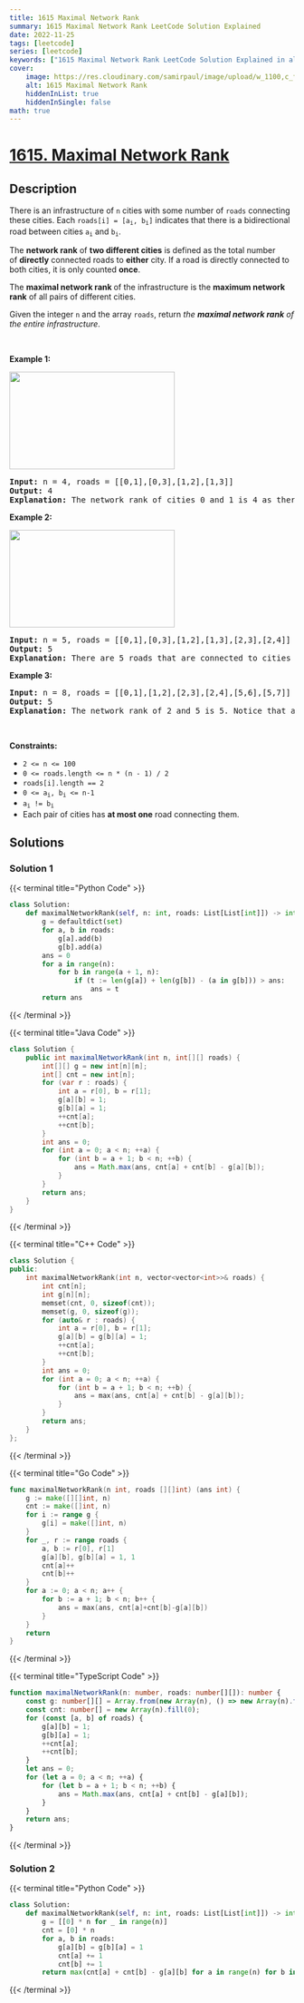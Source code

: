 ```yaml
---
title: 1615 Maximal Network Rank
summary: 1615 Maximal Network Rank LeetCode Solution Explained
date: 2022-11-25
tags: [leetcode]
series: [leetcode]
keywords: ["1615 Maximal Network Rank LeetCode Solution Explained in all languages", "1615 Maximal Network Rank", "LeetCode", "leetcode solution in Python3 C++ Java Go PHP Ruby Swift TypeScript Rust C# JavaScript C", "GeeksforGeeks", "InterviewBit", "Coding Ninjas", "HackerRank", "HackerEarth", "CodeChef", "TopCoder", "AlgoExpert", "freeCodeCamp", "Codeforces", "GitHub", "AtCoder", "Samir Paul"]
cover:
    image: https://res.cloudinary.com/samirpaul/image/upload/w_1100,c_fit,co_rgb:FFFFFF,l_text:Arial_75_bold:1615 Maximal Network Rank - Solution Explained/problem-solving.webp
    alt: 1615 Maximal Network Rank
    hiddenInList: true
    hiddenInSingle: false
math: true
---
```



# [1615. Maximal Network Rank](https://leetcode.com/problems/maximal-network-rank)


## Description

<p>There is an infrastructure of <code>n</code> cities with some number of <code>roads</code> connecting these cities. Each <code>roads[i] = [a<sub>i</sub>, b<sub>i</sub>]</code> indicates that there is a bidirectional road between cities <code>a<sub>i</sub></code> and <code>b<sub>i</sub></code>.</p>

<p>The <strong>network rank</strong><em> </em>of <strong>two different cities</strong> is defined as the total number of&nbsp;<strong>directly</strong> connected roads to <strong>either</strong> city. If a road is directly connected to both cities, it is only counted <strong>once</strong>.</p>

<p>The <strong>maximal network rank </strong>of the infrastructure is the <strong>maximum network rank</strong> of all pairs of different cities.</p>

<p>Given the integer <code>n</code> and the array <code>roads</code>, return <em>the <strong>maximal network rank</strong> of the entire infrastructure</em>.</p>

<p>&nbsp;</p>
<p><strong class="example">Example 1:</strong></p>

<p><strong><img alt="" src="https://spcdn.pages.dev/leetcode/problems/1615.Maximal%20Network%20Rank/images/ex1.png" style="width: 292px; height: 172px;" /></strong></p>

<pre>
<strong>Input:</strong> n = 4, roads = [[0,1],[0,3],[1,2],[1,3]]
<strong>Output:</strong> 4
<strong>Explanation:</strong> The network rank of cities 0 and 1 is 4 as there are 4 roads that are connected to either 0 or 1. The road between 0 and 1 is only counted once.
</pre>

<p><strong class="example">Example 2:</strong></p>

<p><strong><img alt="" src="https://spcdn.pages.dev/leetcode/problems/1615.Maximal%20Network%20Rank/images/ex2.png" style="width: 292px; height: 172px;" /></strong></p>

<pre>
<strong>Input:</strong> n = 5, roads = [[0,1],[0,3],[1,2],[1,3],[2,3],[2,4]]
<strong>Output:</strong> 5
<strong>Explanation:</strong> There are 5 roads that are connected to cities 1 or 2.
</pre>

<p><strong class="example">Example 3:</strong></p>

<pre>
<strong>Input:</strong> n = 8, roads = [[0,1],[1,2],[2,3],[2,4],[5,6],[5,7]]
<strong>Output:</strong> 5
<strong>Explanation:</strong> The network rank of 2 and 5 is 5. Notice that all the cities do not have to be connected.
</pre>

<p>&nbsp;</p>
<p><strong>Constraints:</strong></p>

<ul>
	<li><code>2 &lt;= n &lt;= 100</code></li>
	<li><code>0 &lt;= roads.length &lt;= n * (n - 1) / 2</code></li>
	<li><code>roads[i].length == 2</code></li>
	<li><code>0 &lt;= a<sub>i</sub>, b<sub>i</sub>&nbsp;&lt;= n-1</code></li>
	<li><code>a<sub>i</sub>&nbsp;!=&nbsp;b<sub>i</sub></code></li>
	<li>Each&nbsp;pair of cities has <strong>at most one</strong> road connecting them.</li>
</ul>

## Solutions

### Solution 1

<!-- tabs:start -->

{{< terminal title="Python Code" >}}
```python
class Solution:
    def maximalNetworkRank(self, n: int, roads: List[List[int]]) -> int:
        g = defaultdict(set)
        for a, b in roads:
            g[a].add(b)
            g[b].add(a)
        ans = 0
        for a in range(n):
            for b in range(a + 1, n):
                if (t := len(g[a]) + len(g[b]) - (a in g[b])) > ans:
                    ans = t
        return ans
```
{{< /terminal >}}

{{< terminal title="Java Code" >}}
```java
class Solution {
    public int maximalNetworkRank(int n, int[][] roads) {
        int[][] g = new int[n][n];
        int[] cnt = new int[n];
        for (var r : roads) {
            int a = r[0], b = r[1];
            g[a][b] = 1;
            g[b][a] = 1;
            ++cnt[a];
            ++cnt[b];
        }
        int ans = 0;
        for (int a = 0; a < n; ++a) {
            for (int b = a + 1; b < n; ++b) {
                ans = Math.max(ans, cnt[a] + cnt[b] - g[a][b]);
            }
        }
        return ans;
    }
}
```
{{< /terminal >}}

{{< terminal title="C++ Code" >}}
```cpp
class Solution {
public:
    int maximalNetworkRank(int n, vector<vector<int>>& roads) {
        int cnt[n];
        int g[n][n];
        memset(cnt, 0, sizeof(cnt));
        memset(g, 0, sizeof(g));
        for (auto& r : roads) {
            int a = r[0], b = r[1];
            g[a][b] = g[b][a] = 1;
            ++cnt[a];
            ++cnt[b];
        }
        int ans = 0;
        for (int a = 0; a < n; ++a) {
            for (int b = a + 1; b < n; ++b) {
                ans = max(ans, cnt[a] + cnt[b] - g[a][b]);
            }
        }
        return ans;
    }
};
```
{{< /terminal >}}

{{< terminal title="Go Code" >}}
```go
func maximalNetworkRank(n int, roads [][]int) (ans int) {
	g := make([][]int, n)
	cnt := make([]int, n)
	for i := range g {
		g[i] = make([]int, n)
	}
	for _, r := range roads {
		a, b := r[0], r[1]
		g[a][b], g[b][a] = 1, 1
		cnt[a]++
		cnt[b]++
	}
	for a := 0; a < n; a++ {
		for b := a + 1; b < n; b++ {
			ans = max(ans, cnt[a]+cnt[b]-g[a][b])
		}
	}
	return
}
```
{{< /terminal >}}

{{< terminal title="TypeScript Code" >}}
```ts
function maximalNetworkRank(n: number, roads: number[][]): number {
    const g: number[][] = Array.from(new Array(n), () => new Array(n).fill(0));
    const cnt: number[] = new Array(n).fill(0);
    for (const [a, b] of roads) {
        g[a][b] = 1;
        g[b][a] = 1;
        ++cnt[a];
        ++cnt[b];
    }
    let ans = 0;
    for (let a = 0; a < n; ++a) {
        for (let b = a + 1; b < n; ++b) {
            ans = Math.max(ans, cnt[a] + cnt[b] - g[a][b]);
        }
    }
    return ans;
}
```
{{< /terminal >}}

<!-- tabs:end -->

### Solution 2

<!-- tabs:start -->

{{< terminal title="Python Code" >}}
```python
class Solution:
    def maximalNetworkRank(self, n: int, roads: List[List[int]]) -> int:
        g = [[0] * n for _ in range(n)]
        cnt = [0] * n
        for a, b in roads:
            g[a][b] = g[b][a] = 1
            cnt[a] += 1
            cnt[b] += 1
        return max(cnt[a] + cnt[b] - g[a][b] for a in range(n) for b in range(a + 1, n))
```
{{< /terminal >}}

<!-- tabs:end -->

<!-- end -->
